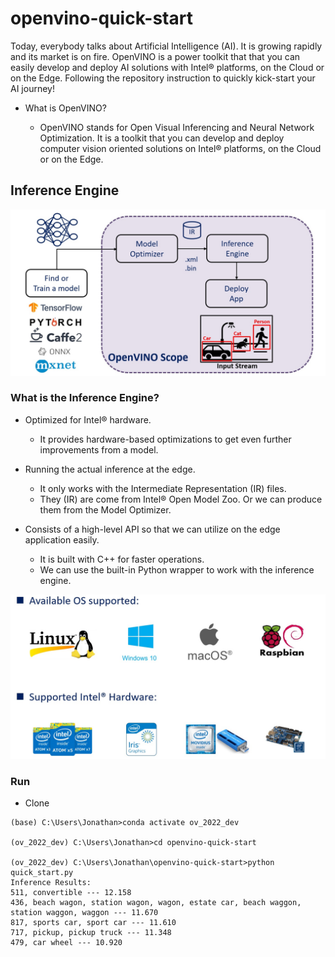 # openvino-quick-start

Today, everybody talks about Artificial Intelligence (AI). It is growing rapidly and its market is on fire.  OpenVINO is a power toolkit that that you can easily develop and deploy AI solutions with Intel® platforms, on the Cloud or on the Edge.  Following the repository instruction to quickly kick-start your AI journey!

- What is OpenVINO?

  - OpenVINO stands for Open Visual Inferencing and Neural Network Optimization. It is a toolkit that you can develop and deploy computer vision oriented solutions on Intel® platforms, on the Cloud or on the Edge.

## Inference Engine

![inference_enine_flow](./resources/inference_flow.jpg)

### What is the Inference Engine?

- Optimized for Intel® hardware.
  - It provides hardware-based optimizations to get even further improvements from a model.
  
- Running the actual inference at the edge.
  - It only works with the Intermediate Representation (IR) files.
  - They (IR) are come from Intel® Open Model Zoo. Or we can produce them from the Model Optimizer.

- Consists of a high-level API so that we can utilize on the edge application easily.
  - It is built with C++ for faster operations.
  - We can use the built-in Python wrapper to work with the inference engine.

![supported](./resources/support_os_hw.jpg)

### Run

- Clone

```
(base) C:\Users\Jonathan>conda activate ov_2022_dev

(ov_2022_dev) C:\Users\Jonathan>cd openvino-quick-start

(ov_2022_dev) C:\Users\Jonathan\openvino-quick-start>python quick_start.py
Inference Results:
511, convertible --- 12.158
436, beach wagon, station wagon, wagon, estate car, beach waggon, station waggon, waggon --- 11.670
817, sports car, sport car --- 11.610
717, pickup, pickup truck --- 11.348
479, car wheel --- 10.920
```

